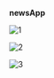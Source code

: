**newsApp**

![1](https://user-images.githubusercontent.com/93411570/235319709-d7ecfe37-3c11-463f-87fb-b141a89c65bd.png)


![2](https://user-images.githubusercontent.com/93411570/235319754-810c473a-6776-4559-b18f-7459bd4fe7bd.png)



![3](https://user-images.githubusercontent.com/93411570/235319768-c5cf4579-0e92-405b-8b31-f8bfa2959e75.png)
